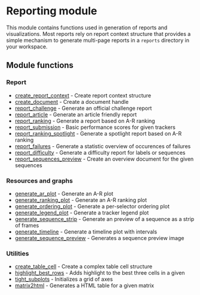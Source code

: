 Reporting module
================

This module contains functions used in generation of reports and visualizations. Most reports rely on report context structure that provides a simple mechanism to generate multi-page reports in a `reports` directory in your workspace.

Module functions
----------------

### Report

-   [create_report_context](create_report_context.m) - Create report context structure
-   [create_document](create_document.m) - Create a document handle
-   [report_challenge](report_challenge.m) - Generate an official challenge report
-   [report_article](report_article.m) - Generate an article friendly report
-   [report_ranking](report_ranking.m) - Generate a report based on A-R ranking
-   [report_submission](report_submission.m) - Basic performance scores for given trackers
-   [report_ranking_spotlight](report_ranking_spotlight.m) - Generate a spotlight report based on A-R ranking
-   [report_failures](report_failures.m) - Generate a statistic overview of occurences of failures
-   [report_difficulty](report_difficulty.m) - Generate a difficulty report for labels or sequences
-   [report_sequences_preview](report_sequences_preview.m) - Create an overview document for the given sequences

### Resources and graphs

-   [generate_ar_plot](generate_ar_plot.m) - Generate an A-R plot
-   [generate_ranking_plot](generate_ranking_plot.m) - Generate an A-R ranking plot
-   [generate_ordering_plot](generate_ordering_plot.m) - Generate a per-selector ordering plot
-   [generate_legend_plot](generate_legend_plot.m) - Generate a tracker legend plot
-   [generate_sequence_strip](generate_sequence_strip.m) - Generate an preview of a sequence as a strip of frames
-   [generate_timeline](generate_timeline.m) - Generate a timeline plot with intervals
-   [generate_sequence_preview](generate_sequence_preview.m) - Generates a sequence preview image

### Utilities

-   [create_table_cell](create_table_cell.m) - Create a complex table cell structure
-   [highlight_best_rows](highlight_best_rows.m) - Adds highlight to the best three cells in a given
-   [tight_subplots](tight_subplots.m) - Initializes a grid of axes
-   [matrix2html](matrix2html.m) - Generates a HTML table for a given matrix
